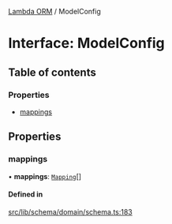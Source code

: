 [Lambda ORM](../README.md) / ModelConfig

# Interface: ModelConfig

## Table of contents

### Properties

- [mappings](ModelConfig.md#mappings)

## Properties

### mappings

• **mappings**: [`Mapping`](Mapping.md)[]

#### Defined in

[src/lib/schema/domain/schema.ts:183](https://github.com/lambda-orm/lambdaorm-base/blob/4165360/src/lib/schema/domain/schema.ts#L183)
